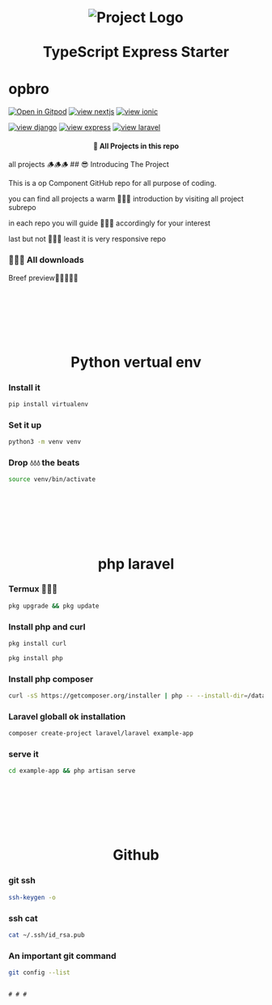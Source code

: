 <h1 align="center">
<br>
  <img src="https://github.com/ljlm0402/typescript-express-starter/raw/images/logo.jpg" alt="Project Logo" />
  <br>
    <br>
  TypeScript Express Starter
  <br>
</h1>


# opbro



<img align="center">[![Open in Gitpod](https://gitpod.io/button/open-in-gitpod.svg)](https://gitpod.io/#github.com/Harry1o1/Pro-Component.git)</img>
<img align="left">[![view nextjs](https://gitpod.io/button/open-in-gitpod.svg)](https://gitpod.io/#github.com/Harry1o1/Pro-Component.git)</img>
<img align="right">[![view ionic](https://gitpod.io/button/open-in-gitpod.svg)](https://gitpod.io/#github.com/Harry1o1/Pro-Component.git)</img>






<img align="center">[![view django](https://gitpod.io/button/open-in-gitpod.svg)](https://gitpod.io/#github.com/Harry1o1/Pro-Component.git)</img>
<img align="left">[![view express](https://gitpod.io/button/open-in-gitpod.svg)](https://gitpod.io/#github.com/Harry1o1/Pro-Component.git)</img>
<img align="right">[![view laravel](https://gitpod.io/button/open-in-gitpod.svg)](https://gitpod.io/#github.com/Harry1o1/Pro-Component.git)</img>








<h4 align="center">🚀 All Projects in this repo</h4>
all projects 🪵🪵🪵
## 😎 Introducing The Project

This is a op Component GitHub repo for all purpose of coding.

you can find all projects a warm 🥵🥵🥵 introduction by visiting all project subrepo

in each repo you will guide 🦮🦮🦮 accordingly for your interest

last but not 🚫🚫🚫 least it is very responsive repo 




### 🥳🥳🥳 All downloads

Breef preview🤟🤟🤟🤟🤟

<h1 align="center">
<br>
  <br>
    <br>
    Python vertual env
  <br>
</h1>


### Install it
```bash
pip install virtualenv
```

### Set it up
```bash
python3 -m venv venv
```


### Drop 💧💧💧 the beats
```bash
source venv/bin/activate
```







<h1 align="center">
<br>
  <br>
    <br>
    php laravel
  <br>
</h1>


### Termux 📐📐📐
```bash
pkg upgrade && pkg update
```

### Install php and curl
```bash
pkg install curl
```
```bash
pkg install php
```

### Install php composer
```bash
curl -sS https://getcomposer.org/installer | php -- --install-dir=/data/data/com.termux/files/usr/bin --filename=composer
```

### Laravel globall ok installation
```bash
composer create-project laravel/laravel example-app
```

### serve it
```bash
cd example-app && php artisan serve
```














<h1 align="center">
<br>
  <br>
    <br>
    Github
  <br>
</h1>

### git ssh 
```bash
ssh-keygen -o
```
### ssh cat
```bash
cat ~/.ssh/id_rsa.pub
```





### An important git command
```bash
git config --list
```











                                                                                                                                                        # # #                                                   